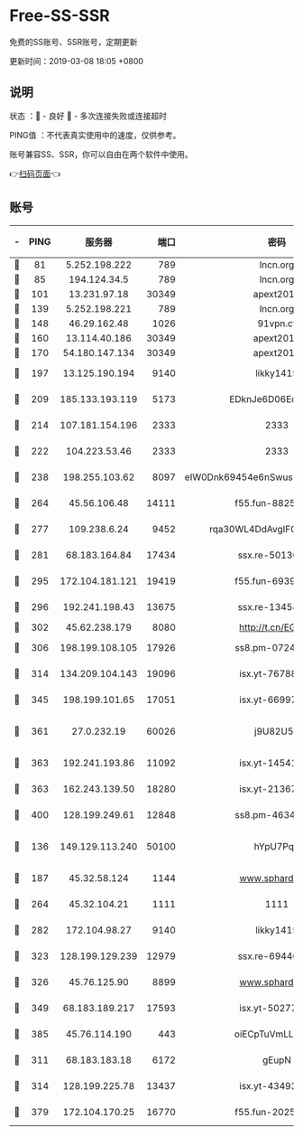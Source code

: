 # Free-SS-SSR

免费的SS账号、SSR账号，定期更新

更新时间：2019-03-08 18:05 +0800

## 说明

状态     ：🙂 - 良好 🙁 - 多次连接失败或连接超时

PING值   ：不代表真实使用中的速度，仅供参考。

账号兼容SS、SSR，你可以自由在两个软件中使用。

👉[扫码页面](https://liesauer.github.io/Free-SS-SSR/)👈

## 账号

|-|PING|服务器|端口|密码|加密方式|区域|
|:----:|:----:|:-----:|-----:|:----:|:----:|:----:|
|🙂|81|5.252.198.222|789|lncn.org|rc4|JP|
|🙂|85|194.124.34.5|789|lncn.org|rc4|JP|
|🙂|101|13.231.97.18|30349|apext2019|chacha20|JP|
|🙂|139|5.252.198.221|789|lncn.org|rc4|JP|
|🙂|148|46.29.162.48|1026|91vpn.cf|rc4-md5|RU|
|🙂|160|13.114.40.186|30349|apext2019|chacha20|JP|
|🙂|170|54.180.147.134|30349|apext2019|chacha20|KR|
|🙂|197|13.125.190.194|9140|likky1415|aes-256-cfb|KR|
|🙂|209|185.133.193.119|5173|EDknJe6D06EoWDaw|aes-256-cfb|US|
|🙂|214|107.181.154.196|2333|2333|aes-256-cfb|US|
|🙂|222|104.223.53.46|2333|2333|aes-256-cfb|US|
|🙂|238|198.255.103.62|8097|eIW0Dnk69454e6nSwuspv9DmS201tQ0D|aes-256-cfb|US|
|🙂|264|45.56.106.48|14111|f55.fun-88250157|aes-256-cfb|US|
|🙂|277|109.238.6.24|9452|rqa30WL4DdAvgIFG6Fs3znzTa|aes-256-cfb|FR|
|🙂|281|68.183.164.84|17434|ssx.re-50130004|aes-256-cfb|US|
|🙂|295|172.104.181.121|19419|f55.fun-69397785|aes-256-cfb|SG|
|🙂|296|192.241.198.43|13675|ssx.re-13454055|aes-256-cfb|US|
|🙂|302|45.62.238.179|8080|http://t.cn/EGJIyrl|rc4-md5|CA|
|🙂|306|198.199.108.105|17926|ss8.pm-07244383|aes-256-cfb|US|
|🙂|314|134.209.104.143|19096|isx.yt-76788888|aes-256-cfb|SG|
|🙂|345|198.199.101.65|17051|isx.yt-66997897|aes-256-cfb|US|
|🙂|361|27.0.232.19|60026|j9U82U53|xchacha20-ietf-poly1305|HK|
|🙂|363|192.241.193.86|11092|isx.yt-14541692|aes-256-cfb|US|
|🙂|363|162.243.139.50|18280|isx.yt-21367696|aes-256-cfb|US|
|🙂|400|128.199.249.61|12848|ss8.pm-46346363|aes-256-cfb|SG|
|🙂|136|149.129.113.240|50100|hYpU7PqP|chacha20-ietf-poly1305|CN|
|🙂|187|45.32.58.124|1144|www.sphard.com|aes-256-cfb|JP|
|🙂|264|45.32.104.21|1111|1111|aes-256-cfb|SG|
|🙂|282|172.104.98.27|9140|likky1415|aes-256-cfb|JP|
|🙂|323|128.199.129.239|12979|ssx.re-69440273|aes-256-cfb|SG|
|🙂|326|45.76.125.90|8899|www.sphard.com|aes-256-cfb|AU|
|🙂|349|68.183.189.217|17593|isx.yt-50277837|aes-256-cfb|SG|
|🙂|385|45.76.114.190|443|oiECpTuVmLLxk4Ts|aes-256-cfb|AU|
|🙁|311|68.183.183.18|6172|gEupN|aes-256-cfb|SG|
|🙁|314|128.199.225.78|13437|isx.yt-43493369|aes-256-cfb|SG|
|🙁|379|172.104.170.25|16770|f55.fun-20256813|aes-256-cfb|SG|
